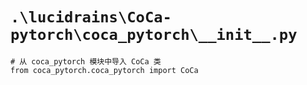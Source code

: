 # `.\lucidrains\CoCa-pytorch\coca_pytorch\__init__.py`

```
# 从 coca_pytorch 模块中导入 CoCa 类
from coca_pytorch.coca_pytorch import CoCa
```